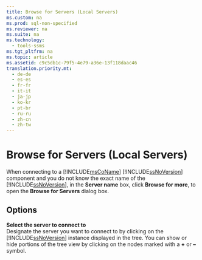 ```yaml
---
title: Browse for Servers (Local Servers)
ms.custom: na
ms.prod: sql-non-specified
ms.reviewer: na
ms.suite: na
ms.technology: 
  - tools-ssms
ms.tgt_pltfrm: na
ms.topic: article
ms.assetid: c9c5db1c-79f5-4e79-a36e-13f118daac46
translation.priority.mt: 
  - de-de
  - es-es
  - fr-fr
  - it-it
  - ja-jp
  - ko-kr
  - pt-br
  - ru-ru
  - zh-cn
  - zh-tw
---
```

# Browse for Servers (Local Servers)
When connecting to a [!INCLUDE[msCoName](../content/includes/msCoName_md.md)] [!INCLUDE[ssNoVersion](../content/includes/ssNoVersion_md.md)] component and you do not know the exact name of the [!INCLUDE[ssNoVersion](../content/includes/ssNoVersion_md.md)], in the **Server name** box, click **Browse for more**, to open the **Browse for Servers** dialog box.  
  
## Options  
**Select the server to connect to**  
Designate the server you want to connect to by clicking on the [!INCLUDE[ssNoVersion](../content/includes/ssNoVersion_md.md)] instance displayed in the tree. You can show or hide portions of the tree view by clicking on the nodes marked with a **\+** or **–** symbol.  
  
